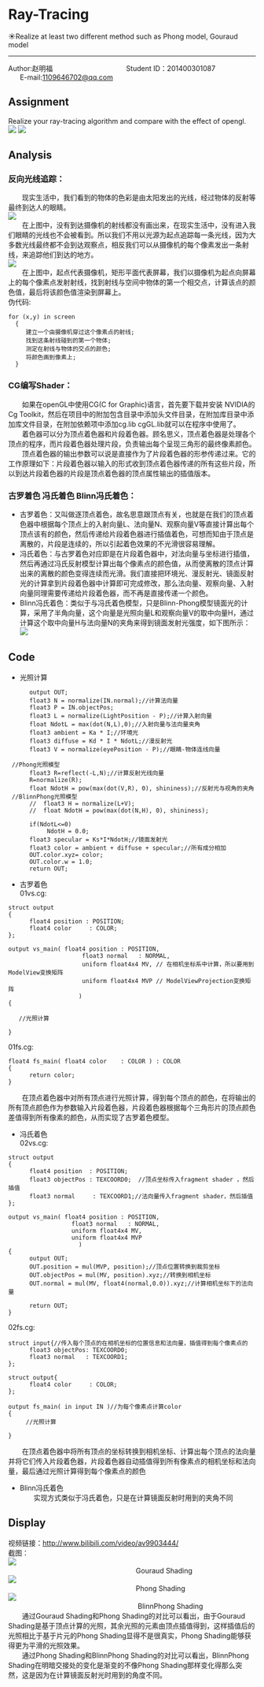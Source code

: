 # Ray-Tracing
:sunny:Realize at least two different method such as Phong model, Gouraud model<br>
__________________________________________________________________________________________
Author:赵明福                                        Student ID：201400301087                            E-mail:1109646702@qq.com<br>
## Assignment
Realize your ray-tracing algorithm and compare with the effect of opengl.<br>
![](https://github.com/Chicharito999/ImageCache/raw/master/image/图片24.png) 
![](https://github.com/Chicharito999/ImageCache/raw/master/image/图片25.png)
## Analysis
### 反向光线追踪：
　　现实生活中，我们看到的物体的色彩是由太阳发出的光线，经过物体的反射等最终到达人的眼睛。<br>
![](https://github.com/Chicharito999/ImageCache/raw/master/image/图片57.png)<br>
　　在上图中，没有到达摄像机的射线都没有画出来，在现实生活中，没有进入我们眼睛的光线也不会被看到。所以我们不用以光源为起点追踪每一条光线，因为大多数光线最终都不会到达观察点，相反我们可以从摄像机的每个像素发出一条射线，来追踪他们到达的地方。<br>
![](https://github.com/Chicharito999/ImageCache/raw/master/image/图片58.png)<br> 
　　在上图中，起点代表摄像机，矩形平面代表屏幕，我们以摄像机为起点向屏幕上的每个像素点发射射线，找到射线与空间中物体的第一个相交点，计算该点的颜色值，最后将该颜色值渲染到屏幕上。<br>
伪代码:<br>
```cg
for (x,y) in screen
  {
     建立一个由摄像机穿过这个像素点的射线;
     找到这条射线碰到的第一个物体;
     测定在射线与物体的交点的颜色;
     将颜色画到像素上;
  }
```  
  
### CG编写Shader：
　　如果在openGL中使用CG(C for Graphic)语言，首先要下载并安装 NVIDIA的Cg Toolkit，然后在项目中的附加包含目录中添加头文件目录，在附加库目录中添加库文件目录，在附加依赖项中添加cg.lib cgGL.lib就可以在程序中使用了。<br>
　　着色器可以分为顶点着色器和片段着色器。顾名思义，顶点着色器是处理各个顶点的程序，而片段着色器处理片段，负责输出每个呈现三角形的最终像素颜色。<br>
　　顶点着色器的输出参数可以说是直接作为了片段着色器的形参传递过来。它的工作原理如下：片段着色器以输入的形式收到顶点着色器传递的所有这些片段，所以到达片段着色器的片段是顶点着色器的顶点属性输出的插值版本。<br>

### 古罗着色 冯氏着色 Blinn冯氏着色：
* 古罗着色：又叫做逐顶点着色，故名思意跟顶点有关，也就是在我们的顶点着色器中根据每个顶点上的入射向量L、法向量N、观察向量V等直接计算出每个顶点该有的颜色，然后传递给片段着色器进行插值着色，可想而知由于顶点是离散的，片段是连续的，所以引起着色效果的不光滑很容易理解。<br> 
* 冯氏着色：与古罗着色对应即是在片段着色器中，对法向量与坐标进行插值，然后再通过冯氏反射模型计算出每个像素点的颜色值，从而使离散的顶点计算出来的离散的颜色变得连续而光滑。我们直接把环境光、漫反射光、镜面反射光的计算拿到片段着色器中计算即可完成修改，那么法向量、观察向量、入射向量同理需要传递给片段着色器，而不再是直接传递一个颜色。<br> 
* Blinn冯氏着色：类似于与冯氏着色模型，只是Blinn-Phong模型镜面光的计算，采用了半角向量，这个向量是光照向量L和观察向量V的取中向量H，通过计算这个取中向量H与法向量N的夹角来得到镜面发射光强度，如下图所示：<br> 
![](https://github.com/Chicharito999/ImageCache/raw/master/image/图片28.png)<br>
## Code
* 光照计算
```cg
      output OUT;
      float3 N = normalize(IN.normal);//计算法向量
      float3 P = IN.objectPos;
      float3 L = normalize(LightPosition - P);//计算入射向量
      float NdotL = max(dot(N,L),0);//入射向量与法向量夹角
      float3 ambient = Ka * I;//环境光
      float3 diffuse = Kd * I * NdotL;//漫反射光
      float3 V = normalize(eyePosition - P);//眼睛-物体连线向量  

 //Phong光照模型
      float3 R=reflect(-L,N);//计算反射光线向量
      R=normalize(R);
      float NdotH = pow(max(dot(V,R), 0), shininess);//反射光与视角的夹角
 //BlinnPhong光照模型
      //  float3 H = normalize(L+V);
      //  float NdotH = pow(max(dot(N,H), 0), shininess);

      if(NdotL<=0)
           NdotH = 0.0;
      float3 specular = Ks*I*NdotH;//镜面发射光
      float3 color = ambient + diffuse + specular;//所有成分相加
      OUT.color.xyz= color;
      OUT.color.w = 1.0;
      return OUT;
```
* 古罗着色<br>
01vs.cg:<br>
```cg
struct output
{
      float4 position : POSITION; 
      float4 color     : COLOR; 
};
 
output vs_main( float4 position : POSITION,
                     float3 normal   : NORMAL,
                     uniform float4x4 MV, // 在相机坐标系中计算，所以要用到ModelView变换矩阵
                     uniform float4x4 MVP // ModelViewProjection变换矩阵
                    )
{

   //光照计算

}
```
01fs.cg:<br>
```cg
float4 fs_main( float4 color    : COLOR ) : COLOR
{
      return color;
}  
```
　　在顶点着色器中对所有顶点进行光照计算，得到每个顶点的颜色，在将输出的所有顶点颜色作为参数输入片段着色器，片段着色器根据每个三角形片的顶点颜色差值得到所有像素的颜色，从而实现了古罗着色模型。<br>
* 冯氏着色<br>
02vs.cg:<br>
```cg
struct output
{
      float4 position  : POSITION;    
      float3 objectPos : TEXCOORD0;  //顶点坐标传入fragment shader ，然后插值
      float3 normal     : TEXCOORD1;//法向量传入fragment shader，然后插值
};
 
output vs_main( float4 position : POSITION,
                  float3 normal   : NORMAL,
                  uniform float4x4 MV,
                  uniform float4x4 MVP
                    )
{
      output OUT;
      OUT.position = mul(MVP, position);//顶点位置转换到裁剪坐标
      OUT.objectPos = mul(MV, position).xyz;//转换到相机坐标
      OUT.normal = mul(MV, float4(normal,0.0)).xyz;//计算相机坐标下的法向量
 
      return OUT;
}
```
02fs.cg:<br>
```cg
struct input{//传入每个顶点的在相机坐标的位置信息和法向量，插值得到每个像素点的
      float3 objectPos: TEXCOORD0;   
      float3 normal   : TEXCOORD1;
};
 
struct output{
      float4 color     : COLOR;
};
 
output fs_main( in input IN )//为每个像素点计算color
{
     //光照计算

}
```
　　在顶点着色器中将所有顶点的坐标转换到相机坐标、计算出每个顶点的法向量并将它们传入片段着色器，片段着色器自动插值得到所有像素点的相机坐标和法向量，最后通过光照计算得到每个像素点的颜色<br>
* Blinn冯氏着色<br>
　　实现方式类似于冯氏着色，只是在计算镜面反射时用到的夹角不同<br>

## Display
视频链接：http://www.bilibili.com/video/av9903444/<br>
截图：<br>
![](https://github.com/Chicharito999/ImageCache/raw/master/image/Gouraud.png)<br>
                                    　　　　　　　　　Gouraud Shading<br>
![](https://github.com/Chicharito999/ImageCache/raw/master/image/Phong.png)<br>
                                　  　　　　　　　　  Phong Shading<br>
![](https://github.com/Chicharito999/ImageCache/raw/master/image/BlinnPhong.png) <br>
                                   　　　　　　　　　 BlinnPhong Shading<br>
　　通过Gouraud Shading和Phong Shading的对比可以看出，由于Gouraud Shading是基于顶点计算的光照，其余光照的元素由顶点插值得到，这样插值后的光照相比于基于片元的Phong Shading显得不是很真实，Phong Shading能够获得更为平滑的光照效果。<br>
　　通过Phong Shading和BlinnPhong Shading的对比可以看出，BlinnPhong Shading在明暗交接处的变化是渐变的不像Phong Shading那样变化得那么突然，这是因为在计算镜面反射光时用到的角度不同。　
